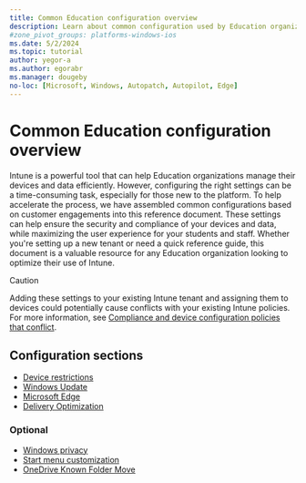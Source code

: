 ```yaml
---
title: Common Education configuration overview
description: Learn about common configuration used by Education organizations in Intune.
#zone_pivot_groups: platforms-windows-ios
ms.date: 5/2/2024
ms.topic: tutorial
author: yegor-a
ms.author: egorabr
ms.manager: dougeby
no-loc: [Microsoft, Windows, Autopatch, Autopilot, Edge]
---
```


# Common Education configuration overview

Intune is a powerful tool that can help Education organizations manage their devices and data efficiently. However, configuring the right settings can be a time-consuming task, especially for those new to the platform. To help accelerate the process, we have assembled common configurations based on customer engagements into this reference document. These settings can help ensure the security and compliance of your devices and data, while maximizing the user experience for your students and staff. Whether you're setting up a new tenant or need a quick reference guide, this document is a valuable resource for any Education organization looking to optimize their use of Intune.

> [!CAUTION]
> Adding these settings to your existing Intune tenant and assigning them to devices could potentially cause conflicts with your existing Intune policies. For more information, see [Compliance and device configuration policies that conflict](/mem/intune-service/configuration/device-profile-troubleshoot#conflicts).

## Configuration sections

- [Device restrictions](/mem/intune-service/industry/education/tutorial-school-deployment/common-config-settings-catalog-device-restrictions)
- [Windows Update](/mem/intune-service/industry/education/tutorial-school-deployment/common-config-windows-update)
- [Microsoft Edge](/mem/intune-service/industry/education/tutorial-school-deployment/common-config-settings-catalog-edge)
- [Delivery Optimization](/mem/intune-service/industry/education/tutorial-school-deployment/common-config-settings-catalog-delivery-optimization)

### Optional

- [Windows privacy](/mem/intune-service/industry/education/tutorial-school-deployment/common-config-settings-catalog-windows-privacy)
- [Start menu customization](/mem/intune-service/industry/education/tutorial-school-deployment/common-config-settings-catalog-start-menu)
- [OneDrive Known Folder Move](/mem/intune-service/industry/education/tutorial-school-deployment/common-config-settings-catalog-onedrive-knownfoldermove)
